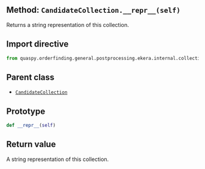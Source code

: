 ## Method: <code>CandidateCollection.\_\_repr\_\_(self)</code>
Returns a string representation of this collection.

## Import directive
```python
from quaspy.orderfinding.general.postprocessing.ekera.internal.collection import CandidateCollection
```

## Parent class
- [<code>CandidateCollection</code>](../CandidateCollection.md)

## Prototype
```python
def __repr__(self)
```

## Return value
A string representation of this collection.

